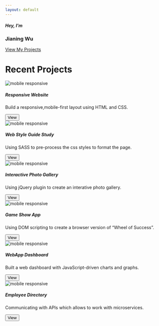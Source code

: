 ```yaml
---
layout: default
---
```


<!-- About -->
<div class="container-fluid" id="about">
    <div class="container text-center py-5 my-auto vertical-center">
        <div id="aboutme">
            <h5 class="hello">Hey, I'm</h5>
            <h3 class="name">Jianing Wu</h3>
            <a class="btn btn-outline-light" href="/projects">View My Projects</a>
        </div>
    </div>
</div>

<!-- Recent Projects -->
<div class="container-fluid" id="projects">
    <h1 class="display-6 text-center py-5">Recent Projects</h1>
    <div class="container">
        <div class="row">
            <div class="col-md-6 text-center col-lg-4">
                <img class="card-img-top" src="../assets/images/projectsUI-01.jpg" alt="mobile responsive">
                <div class="card-body">
                    <h5 class="card-title">Responsive Website</h5>
                    <p class="card-text">Build a responsive,mobile-first layout using HTML and CSS. </p>
                    <div class="card-footer bg-transparent border-0">
                        <button type="button" class="viewBtn btn btn-outline-dark" data-toggle="modal"
                            data-target="#projectsModal">
                            View
                        </button>
                    </div>
                </div>
            </div>
            <div class="col-md-6 text-center col-lg-4">
                <img class="card-img-top" src="../assets/images/projectsUI-02.jpg" alt="mobile responsive">
                <div class="card-body">
                    <h5 class="card-title">Web Style Guide Study</h5>
                    <p class="card-text">Using SASS to pre-process the css styles to format the page.</p>
                    <div class="card-footer bg-transparent border-0">
                        <button type="button" class="viewBtn btn btn-outline-dark" data-toggle="modal"
                            data-target="#projectsModal">
                            View
                        </button>
                        <!-- <a href="https://jiwu6498.github.io/Techdegree-Project4/" class="btn btn-outline-dark"
                                    target="_blank">View</a> -->
                    </div>
                </div>
            </div>
            <div class="col-md-6 text-center col-lg-4">
                <img class="card-img-top" src="../assets/images/projectsUI-03.jpg" alt="mobile responsive">
                <div class="card-body">
                    <h5 class="card-title">Interactive Photo Gallery</h5>
                    <p class="card-text">Using jQuery plugin to create an interative photo gallery.</p>
                    <div class="card-footer bg-transparent border-0">
                        <button type="button" class="viewBtn btn btn-outline-dark" data-toggle="modal"
                            data-target="#projectsModal">
                            View
                        </button>
                        <!-- <a href="https://jiwu6498.github.io/Techdegree-Project5/" class="btn btn-outline-dark"
                                    target="_blank">View</a> -->
                    </div>
                </div>
            </div>
            <div class="col-md-6  text-center col-lg-4">
                <img class="card-img-top" src="../assets/images/projectsUI-04.jpg" alt="mobile responsive">
                <div class="card-body">
                    <h5 class="card-title">Game Show App</h5>
                    <p class="card-text">Using DOM scripting to create a browser version of “Wheel of Success”.
                    </p>
                    <div class="card-footer bg-transparent border-0">
                        <!-- <a href="https://jiwu6498.github.io/Techdegree-Project6/" class="btn btn-outline-dark"
                                    target="_blank">View</a> -->
                        <button type="button" class="viewBtn btn btn-outline-dark" data-toggle="modal"
                            data-target="#projectsModal">
                            View
                        </button>
                    </div>
                </div>
            </div>
            <div class="col-md-6 text-center col-lg-4">
                <img class="card-img-top" src="../assets/images/projectsUI-05.jpg" alt="mobile responsive">
                <div class="card-body">
                    <h5 class="card-title">WebApp Dashboard</h5>
                    <p class="card-text">Built a web dashboard with JavaScript-driven charts and graphs.</p>
                    <div class="card-footer bg-transparent border-0">
                        <!-- <a href="https://jiwu6498.github.io/Techdegree-Project7/" class="btn btn-outline-dark "
                                    target="_blank">View</a> -->
                        <button type="button" class="viewBtn btn btn-outline-dark" data-toggle="modal"
                            data-target="#projectsModal">
                            View
                        </button>
                    </div>
                </div>
            </div>
            <div class="col-md-6 text-center col-lg-4">
                <img class="card-img-top" src="../assets/images/projectsUI-06.jpg" alt="mobile responsive">
                <div class="card-body">
                    <h5 class="card-title">Employee Directory</h5>
                    <p class="card-text">Communicating with APIs which allows to work with microservices.</p>
                    <div class="card-footer bg-transparent border-0">
                        <!-- <a href="https://jiwu6498.github.io/Techdegree-Project8/" class="btn btn-outline-dark"
                                    target="_blank">View</a> -->
                        <button type="button" class="viewBtn btn btn-outline-dark" data-toggle="modal"
                            data-target="#projectsModal">
                            View
                        </button>
                    </div>
                </div>
            </div>
        </div>
    </div>
</div><!-- /projects-->

<!--Projects Modal -->
<div id="modalContainer">
    <div class="modal fade" id="projectsModal" data-backdrop="static" tabindex="-1" role="dialog"
        aria-hidden="true">
    </div>
</div>
